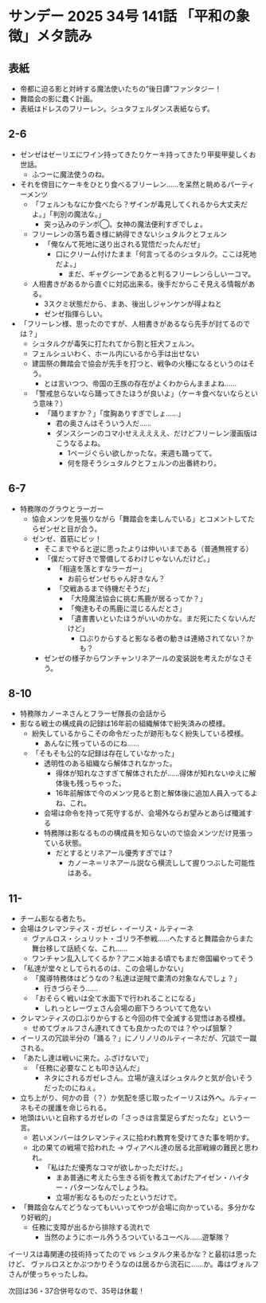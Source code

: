 # サンデー 2025 34号 141話 「平和の象徴」メタ読み

## 表紙

- 帝都に迫る影と対峙する魔法使いたちの”後日譚”ファンタジー！
- 舞踏会の影に蠢く計画。
- 表紙はドレスのフリーレン。シュタフェルダンス表紙ならず。

## 2-6
- ゼンゼはゼーリエにワイン持ってきたりケーキ持ってきたり甲斐甲斐しくお世話。
  - ふつーに魔法使うのね。
- それを傍目にケーキをひとり食べるフリーレン……を呆然と眺めるパーティーメンツ
  - 「フェルンもなにか食べたら？ザインが毒見してくれるから大丈夫だよ。」「判別の魔法な。」
    - 突っ込みのテンポ◯。女神の魔法便利すぎでしょ。
  - フリーレンの落ち着き様に納得できないシュタルクとフェルン
    - 「俺なんて死地に送り出される覚悟だったんだぜ」
      - 口にクリーム付けたまま「何言ってるのシュタルク。ここは死地だよ。」
        - まだ、ギャグシーンであると判るフリーレンらしい一コマ。 
  - 人相書きがあるから直ぐに対応出来る。後手だからこそ見える情報がある。
    - 3スクミ状態だから、まあ、後出しジャンケンが得よねと
    - ゼンゼ指揮らしい。
- 「フリーレン様、思ったのですが、人相書きがあるなら先手が討てるのでは？」
  - シュタルクが毒矢に打たれてから割と狂犬フェルン。
  - フェルシュいわく、ホール内にいるから手は出せない
  - 建国祭の舞踏会で協会が先手を打つと、戦争の火種になるというのはそう。
    - とは言いつつ、帝国の王族の存在がよくわからんままよね……
  - 「警戒怠らないなら踊ってきたほうが良いよ」（ケーキ食べないならという意味？）
    - 「踊りますか？」「度胸ありすぎでしょ……」
      - 君の奥さんはそういう人だ……
      - ダンスシーンのコマ小せえええええ、だけどフリーレン漫画版はこうなるよね。
        - 1ページぐらい欲しかったな。来週も踊ってて。
        - 何を隠そうシュタルクとフェルンの出番終わり。
## 6-7
- 特務隊のグラウとラーガー
  - 協会メンツを見張りながら「舞踏会を楽しんでいる」とコメントしてたらゼンゼと目が合う。
  - ゼンゼ、首筋にビッ！
    - そこまでやると逆に思ったよりは仲いいまである（普通無視する）
    - 「僕だって好きで警備してるわけじゃないんだけど。」
      - 「相違を落とすなラーガー」
        - お前らゼンゼちゃん好きなん？
      - 「交戦あるまで待機だそうだ」
        - 「大陸魔法協会に挑む馬鹿が居るってか？」
        - 「俺達もその馬鹿に混じるんだとさ」
        - 「遺書書いといたほうがいいのかな。まだ死にたくないんだけど」
          - 口ぶりからすると影なる者の動きは連絡されてない？かも？
    - ゼンゼの様子からワンチャンリネアールの変装説を考えたがなさそう。
## 8-10
- 特務隊カノーネさんとフラーゼ隊長の会話から
- 影なる戦士の構成員の記録は16年前の組織解体で紛失済みの模様。
  - 紛失しているからこその命令だったが跡形もなく紛失している模様。
    - あんなに残っているのにね……
  - 「そもそも公的な記録は存在していなかった」
    - 透明性のある組織なら解体されなかった。
      - 得体が知れなさすぎて解体されたが……得体が知れないゆえに解体後も残っちゃった。
      - 16年前解体で今のメンツ見ると割と解体後に追加人員入ってるよね、これ。
    - 会場は命令を持って死守するが、会場外ならお望みとあらば殲滅する
    - 特務隊は影なるものの構成員を知らないので協会メンツだけ見張っている状態。
      - だとするとリネアール優秀すぎでは？
        - カノーネ＝リネアール説なら横流しして握りつぶした可能性はある。

## 11-
- チーム影なる者たち。
- 会場はクレマンティス・ガゼレ・イーリス・ルティーネ
  - ヴァルロス・シュリット・ゴリラ不参戦……へたすると舞踏会からまた舞台移して話続くな、これ……
  - ワンチャン乱入してくるか？アニメ始まる頃でもまだ帝国編やってそう
- 「私達が堂々としてられるのは、この会場しかない」
  - 「魔導特務体はどうなの？私達は逆賊で粛清の対象なんでしょ？」
    - 行きづらそう……
  - 「おそらく戦いは全て水面下で行われることになる」
    - しれっとレーヴェさん会場の廊下うろついてて危ない
- クレマンティスの口ぶりからすると今回の件で全滅する覚悟はある模様。
  - せめてヴォルフさん連れてきても良かったのでは？やっぱ狙撃？
- イーリスの冗談半分の「踊る？」にノリノリのルティーネだが、冗談で一蹴される。
- 「あたし達は戦いに来た。ふざけないで」
  - 「任務に必要なことも叩き込んだ」
    - ネタにされるガゼレさん。立場が違えばシュタルクと気が合いそうだったのにねぇ。
- 立ち上がり、何かの音（？）か気配を感じ取ったイーリスは外へ。ルティーネもその援護を命じられる。
- 地頭はいいと自称するガゼレの「さっきは言葉足らずだったな」という一言。
  - 若いメンバーはクレマンティスに拾われ教育を受けてきた事を明かす。
  - 北の果ての戦場で拾われた → ヴィアベル達の居る北部戦線の難民と思われ。
    - 「私はただ優秀なコマが欲しかっただけだ。」
      - まあ普通に考えたら生きる術を教えてあげたアイゼン・ハイター・パターンなんでしょうね。
      - 立場が影なるものだったというだけで。
- 「舞踏会なんてどうなってもいいってやつが会場に向かっている。多分かなり好戦的」
  - 任務に支障が出るから排除する流れで
    - 当然のようにホール外うろついているユーベル……遊撃隊？
  

イーリスは毒関連の技術持ってたので vs シュタルク来るかな？と最初は思ったけど、
ヴァルロスとかぶつかりそうなのは居るから流石に……か。毒はヴォルフさんが使っちゃったしね。

次回は36・37合併号なので、35号は休載！